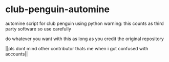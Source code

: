 # club-penguin-automine
automine script for club penguin using python
warning: this counts as third party software so use carefully

do whatever you want with this as long as you credit the original repository

||pls dont mind other contributor thats me when i got confused with accounts||
